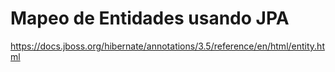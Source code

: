 # Mapeo de Entidades usando JPA
https://docs.jboss.org/hibernate/annotations/3.5/reference/en/html/entity.html
